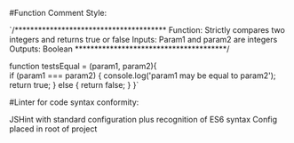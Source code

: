 
#Function Comment Style:

`/***************************************
Function:
    Strictly compares two integers and returns true or false
Inputs:
    Param1 and param2 are integers
Outputs:
    Boolean 
***************************************/

 function testsEqual = (param1, param2){   
  if (param1 === param2) {
    console.log('param1 may be equal to param2');
    return true;
  } else {
    return false; 
  }
}`


#Linter for code syntax conformity:

JSHint with standard configuration plus recognition of ES6 syntax
Config placed in root of project 
